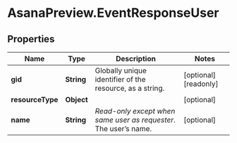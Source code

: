 # AsanaPreview.EventResponseUser

## Properties

Name | Type | Description | Notes
------------ | ------------- | ------------- | -------------
**gid** | **String** | Globally unique identifier of the resource, as a string. | [optional] [readonly] 
**resourceType** | **Object** |  | [optional] 
**name** | **String** | *Read-only except when same user as requester*. The user’s name. | [optional] 


